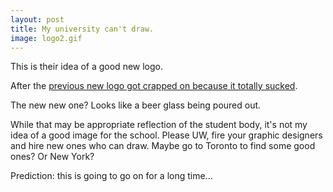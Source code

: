 ```yaml
---
layout: post
title: My university can't draw.
image: logo2.gif
---
```



This is their idea of a good new logo.

After the <a href="http://www.underconsideration.com/brandnew/archives/will_waterloo_logo_survive.php">previous new logo got crapped on because it totally sucked</a>.

The new new one? Looks like a beer glass being poured out.

While that may be appropriate reflection of the student body, it's not my idea of a good image for the school. Please UW, fire your graphic designers and hire new ones who can draw. Maybe go to Toronto to find some good ones? Or New York?

Prediction: this is going to go on for a long time...
